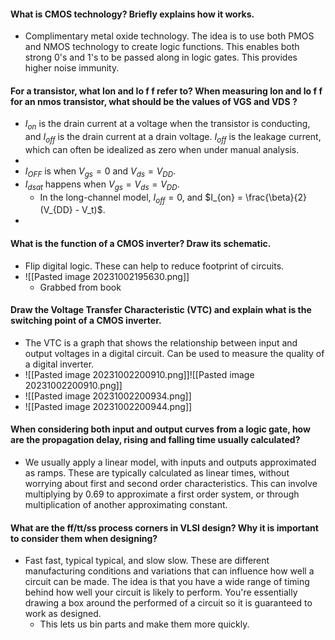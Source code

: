 #### What is CMOS technology? Briefly explains how it works.
- Complimentary metal oxide technology. The idea is to use both PMOS and NMOS technology to create logic functions. This enables both strong 0's and 1's to be passed along in logic gates. This provides higher noise immunity. 
#### For a transistor, what Ion and Io f f refer to? When measuring Ion and Io f f for an nmos transistor, what should be the values of VGS and VDS ?
- $I_{on}$ is the drain current at a voltage when the transistor is conducting, and $I_{off}$ is the drain current at a drain voltage. $I_{off}$ is the leakage current, which can often be idealized as zero when under manual analysis. 
- 
- $I_{OFF}$ is when $V_{gs}=0$ and $V_{ds} = V_{DD}$. 
- $I_{dsat}$ happens when $V_{gs} = V_{ds} = V_{DD}$.
	- In the long-channel model, $I_{off} = 0$, and $I_{on} = \frac{\beta}{2}(V_{DD} - V_t)$. 
- 
#### What is the function of a CMOS inverter? Draw its schematic.
- Flip digital logic. These can help to reduce footprint of circuits. 
- ![[Pasted image 20231002195630.png]]
	- Grabbed from book
#### Draw the Voltage Transfer Characteristic (VTC) and explain what is the switching point of a CMOS inverter.
- The VTC is a graph that shows the relationship between input and output voltages in a digital circuit. Can be used to measure the quality of a digital inverter. 
- ![[Pasted image 20231002200910.png]]![[Pasted image 20231002200910.png]]
- ![[Pasted image 20231002200934.png]]
- ![[Pasted image 20231002200944.png]]
#### When considering both input and output curves from a logic gate, how are the propagation delay, rising and falling time usually calculated?
- We usually apply a linear model, with inputs and outputs approximated as ramps. These are typically calculated as linear times, without worrying about first and second order characteristics. This can involve multiplying by 0.69 to approximate a first order system, or through multiplication of another approximating constant. 
#### What are the ff/tt/ss process corners in VLSI design? Why it is important to consider them when designing?
- Fast fast, typical typical, and slow slow. These are different manufacturing conditions and variations that can influence how well a circuit can be made. The idea is that you have a wide range of timing behind how well your circuit is likely to perform. You're essentially drawing a box around the performed of a circuit so it is guaranteed to work as designed. 
	- This lets us bin parts and make them more quickly. 